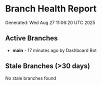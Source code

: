 # Branch Health Report
Generated: Wed Aug 27 11:06:20 UTC 2025

## Active Branches
- **main** - 17 minutes ago by Dashboard Bot

## Stale Branches (>30 days)
No stale branches found
